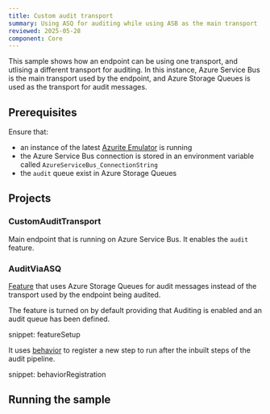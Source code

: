 ```yaml
---
title: Custom audit transport
summary: Using ASQ for auditing while using ASB as the main transport
reviewed: 2025-05-28
component: Core
---
```


This sample shows how an endpoint can be using one transport, and utlising a different transport for auditing.
In this instance, Azure Service Bus is the main transport used by the endpoint, and Azure Storage Queues is used as the transport for audit messages.

## Prerequisites

Ensure that:

- an instance of the latest [Azurite Emulator](https://learn.microsoft.com/en-us/azure/storage/common/storage-use-azurite?tabs=visual-studio%2Cblob-storage) is running
- the Azure Service Bus connection is stored in an environment variable called `AzureServiceBus_ConnectionString`
- the `audit` queue exist in Azure Storage Queues

## Projects

### CustomAuditTransport

Main endpoint that is running on Azure Service Bus. It enables the `audit` feature.

### AuditViaASQ

[Feature](/nservicebus/pipeline/features.md) that uses Azure Storage Queues for audit messages instead of the transport used by the endpoint being audited.

The feature is turned on by default providing that Auditing is enabled and an audit queue has been defined.

snippet: featureSetup

It uses [behavior](/nservicebus/pipeline/manipulate-with-behaviors.md) to register a new step to run after the inbuilt steps of the audit pipeline.

snippet: behaviorRegistration

## Running the sample









